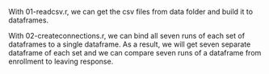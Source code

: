 With 01-readcsv.r, we can get the csv files from data folder and build it to dataframes.

With 02-createconnections.r, we can bind all seven runs of each set of dataframes to a single dataframe. As a result, we will get seven separate dataframe of each set and we can compare seven runs of a dataframe from enrollment to leaving response.
